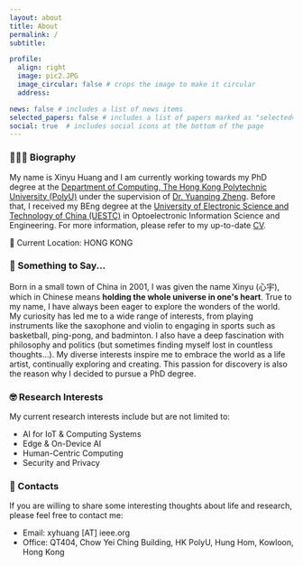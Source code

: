 ```yaml
---
layout: about
title: About
permalink: /
subtitle:

profile:
  align: right
  image: pic2.JPG
  image_circular: false # crops the image to make it circular
  address:

news: false # includes a list of news items
selected_papers: false # includes a list of papers marked as "selected={true}"
social: true  # includes social icons at the bottom of the page
---
```


### 👨🏻‍🎓 Biography
My name is Xinyu Huang and I am currently working towards my PhD degree at the [Department of Computing, The Hong Kong Polytechnic University (PolyU)](https://www.polyu.edu.hk/comp/) under the supervision of [Dr. Yuanqing Zheng](https://www4.comp.polyu.edu.hk/~csyqzheng/). Before that, I received my BEng degree at the [University of Electronic Science and Technology of China (UESTC)](https://www.en.uestc.edu.cn/) in Optoelectronic Information Science and Engineering.
For more information, please refer to my up-to-date [CV](https://unixyhuang.github.io/CV_V2024.pdf).

📌 Current Location: HONG KONG

### 📝 Something to Say...
Born in a small town of China in 2001, I was given the name Xinyu (心宇), which in Chinese means **holding the whole universe in one's heart**. True to my name, I have always been eager to explore the wonders of the world. My curiosity has led me to a wide range of interests, from playing instruments like the saxophone and violin to engaging in sports such as basketball, ping-pong, and badminton. I also have a deep fascination with philosophy and politics (but sometimes finding myself lost in countless thoughts...). My diverse interests inspire me to embrace the world as a life artist, continually exploring and creating. This passion for discovery is also the reason why I decided to pursue a PhD degree.

### 🤓 Research Interests
My current research interests include but are not limited to:
- AI for IoT & Computing Systems
- Edge & On-Device AI 
- Human-Centric Computing
- Security and Privacy

### 📧 Contacts
If you are willing to share some interesting thoughts about life and research, please feel free to contact me:
- Email: xyhuang [AT] ieee.org
- Office: QT404, Chow Yei Ching Building, HK PolyU, Hung Hom, Kowloon, Hong Kong

